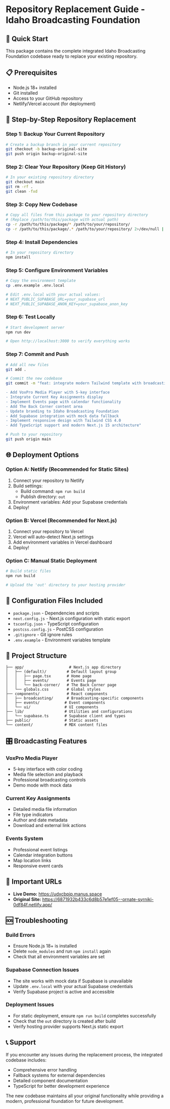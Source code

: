 # Repository Replacement Guide - Idaho Broadcasting Foundation

## 🚀 Quick Start

This package contains the complete integrated Idaho Broadcasting Foundation codebase ready to replace your existing repository.

## 📋 Prerequisites

- Node.js 18+ installed
- Git installed
- Access to your GitHub repository
- Netlify/Vercel account (for deployment)

## 🔄 Step-by-Step Repository Replacement

### Step 1: Backup Your Current Repository

```bash
# Create a backup branch in your current repository
git checkout -b backup-original-site
git push origin backup-original-site
```

### Step 2: Clear Your Repository (Keep Git History)

```bash
# In your existing repository directory
git checkout main
git rm -rf .
git clean -fxd
```

### Step 3: Copy New Codebase

```bash
# Copy all files from this package to your repository directory
# (Replace /path/to/this/package with actual path)
cp -r /path/to/this/package/* /path/to/your/repository/
cp -r /path/to/this/package/.* /path/to/your/repository/ 2>/dev/null || true
```

### Step 4: Install Dependencies

```bash
# In your repository directory
npm install
```

### Step 5: Configure Environment Variables

```bash
# Copy the environment template
cp .env.example .env.local

# Edit .env.local with your actual values:
# NEXT_PUBLIC_SUPABASE_URL=your_supabase_url
# NEXT_PUBLIC_SUPABASE_ANON_KEY=your_supabase_anon_key
```

### Step 6: Test Locally

```bash
# Start development server
npm run dev

# Open http://localhost:3000 to verify everything works
```

### Step 7: Commit and Push

```bash
# Add all new files
git add .

# Commit the new codebase
git commit -m "feat: integrate modern Tailwind template with broadcasting tools

- Add VoxPro Media Player with 5-key interface
- Integrate Current Key Assignments display
- Implement Events page with calendar functionality
- Add The Back Corner content area
- Update branding to Idaho Broadcasting Foundation
- Add Supabase integration with mock data fallback
- Implement responsive design with Tailwind CSS 4.0
- Add TypeScript support and modern Next.js 15 architecture"

# Push to your repository
git push origin main
```

## 🌐 Deployment Options

### Option A: Netlify (Recommended for Static Sites)

1. Connect your repository to Netlify
2. Build settings:
   - Build command: `npm run build`
   - Publish directory: `out`
3. Environment variables: Add your Supabase credentials
4. Deploy!

### Option B: Vercel (Recommended for Next.js)

1. Connect your repository to Vercel
2. Vercel will auto-detect Next.js settings
3. Add environment variables in Vercel dashboard
4. Deploy!

### Option C: Manual Static Deployment

```bash
# Build static files
npm run build

# Upload the 'out' directory to your hosting provider
```

## 🔧 Configuration Files Included

- `package.json` - Dependencies and scripts
- `next.config.js` - Next.js configuration with static export
- `tsconfig.json` - TypeScript configuration
- `postcss.config.js` - PostCSS configuration
- `.gitignore` - Git ignore rules
- `.env.example` - Environment variables template

## 📁 Project Structure

```
├── app/                    # Next.js app directory
│   ├── (default)/         # Default layout group
│   │   ├── page.tsx       # Home page
│   │   ├── events/        # Events page
│   │   └── back-corner/   # The Back Corner page
│   └── globals.css        # Global styles
├── components/            # React components
│   ├── broadcasting/      # Broadcasting-specific components
│   ├── events/           # Event components
│   └── ui/               # UI components
├── lib/                  # Utilities and configurations
│   └── supabase.ts       # Supabase client and types
├── public/               # Static assets
└── content/              # MDX content files
```

## 🎛️ Broadcasting Features

### VoxPro Media Player
- 5-key interface with color coding
- Media file selection and playback
- Professional broadcasting controls
- Demo mode with mock data

### Current Key Assignments
- Detailed media file information
- File type indicators
- Author and date metadata
- Download and external link actions

### Events System
- Professional event listings
- Calendar integration buttons
- Map location links
- Responsive event cards

## 🔗 Important URLs

- **Live Demo:** https://udxcbpjp.manus.space
- **Original Site:** https://6871932b433c6d8b57e1ef05--ornate-syrniki-0df84f.netlify.app/

## 🆘 Troubleshooting

### Build Errors
- Ensure Node.js 18+ is installed
- Delete `node_modules` and run `npm install` again
- Check that all environment variables are set

### Supabase Connection Issues
- The site works with mock data if Supabase is unavailable
- Update `.env.local` with your actual Supabase credentials
- Verify Supabase project is active and accessible

### Deployment Issues
- For static deployment, ensure `npm run build` completes successfully
- Check that the `out` directory is created after build
- Verify hosting provider supports Next.js static export

## 📞 Support

If you encounter any issues during the replacement process, the integrated codebase includes:
- Comprehensive error handling
- Fallback systems for external dependencies
- Detailed component documentation
- TypeScript for better development experience

The new codebase maintains all your original functionality while providing a modern, professional foundation for future development.

